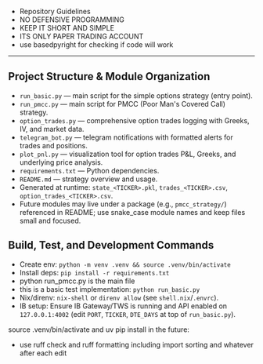 * Repository Guidelines
* NO DEFENSIVE PROGRAMMING
* KEEP IT SHORT AND SIMPLE
* ITS ONLY PAPER TRADING ACCOUNT
* use basedpyright for checking if code will work 
---

## Project Structure & Module Organization
- `run_basic.py` — main script for the simple options strategy (entry point).
- `run_pmcc.py` — main script for PMCC (Poor Man's Covered Call) strategy.
- `option_trades.py` — comprehensive option trades logging with Greeks, IV, and market data.
- `telegram_bot.py` — telegram notifications with formatted alerts for trades and positions.
- `plot_pnl.py` — visualization tool for option trades P&L, Greeks, and underlying price analysis.
- `requirements.txt` — Python dependencies.
- `README.md` — strategy overview and usage.
- Generated at runtime: `state_<TICKER>.pkl`, `trades_<TICKER>.csv`, `option_trades_<TICKER>.csv`.
- Future modules may live under a package (e.g., `pmcc_strategy/`) referenced in README; use snake_case module names and keep files small and focused.

## Build, Test, and Development Commands
- Create env: `python -m venv .venv && source .venv/bin/activate`
- Install deps: `pip install -r requirements.txt`
- python run_pmcc.py is the main file 
- this is a basic test implementation: `python run_basic.py`
- Nix/direnv: `nix-shell` or `direnv allow` (see `shell.nix`/`.envrc`).
- IB setup: Ensure IB Gateway/TWS is running and API enabled on `127.0.0.1:4002` (edit `PORT`, `TICKER`, `DTE_DAYS` at top of `run_basic.py`).

source .venv/bin/activate and uv pip install
in the future:
* use ruff check and ruff formatting including  import sorting and whatever after each edit
